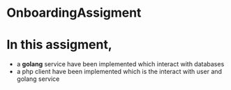 # OnboardingAssigment

# In this assigment, 
* a **golang** service have been implemented which interact with databases
* a php client have been implemented which is the interact with user and golang service
